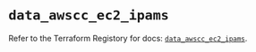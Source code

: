 # `data_awscc_ec2_ipams`

Refer to the Terraform Registory for docs: [`data_awscc_ec2_ipams`](https://registry.terraform.io/providers/hashicorp/awscc/0.70.0/docs/data-sources/ec2_ipams).
